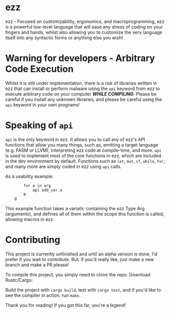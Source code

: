# ezz
ezz - Focused on customizability, ergonomics, and macroprogramming, ezz is a powerful low-level language that will ease any stress of coding on your fingers and hands, whilst also allowing you to customize the very language itself into any syntactic forms or anything else you wish!

# Warning for developers - Arbitrary Code Execution
Whilst it is still under implementation, there is a risk of libraries written in ezz that can install or perform malware using the ``api`` keyword from ezz to execute arbitrary code on your computer <i><b>WHILE COMPILING</i></b>. Please be careful if you install any unknown libraries, and please be careful using the ``api`` keyword in your own programs!

# Speaking of ``api``
``api`` is the only keyword in ezz. It allows you to call any of ezz's API functions that allow you many things, such as, emitting a target language (e.g. FASM or LLVM), interpreting ezz code at compile-time, and more.
``api`` is used to implement most of the core functions in ezz, which are included in the dev environment by default. Functions such as ``let``, ``mut``, ``if``, ``while``, ``for``, and many more are simply coded in ezz using ``api`` calls.

As a usability example:
```fn def_variables(Arg ...)
        for a in arg
            api add_var a
        0
    0
```
This example function takes a variatic containing the ezz Type Arg (arguments), and defines all of them within the scope this function is called, allowing macros in ezz.

# Contributing
This project is currently unfinished and until an alpha version is done, I'd prefer if you wait to contribute. But, if you'd really like, just make a new branch and make a PR please!

To compile this project, you simply need to clone the repo.
Download Rustc/Cargo:

Build the project with ``cargo build``, test with ``cargo test``, and if you'd like to see the compiler in action, run ``make``.

Thank you for reading! If you got this far, you're a legend!

